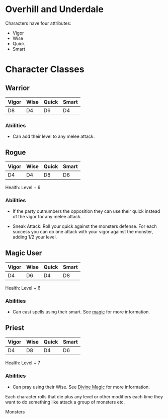 # Overhill and Underdale

Characters have four attributes:

- Vigor
- Wise
- Quick
- Smart


# Character Classes

## Warrior

| Vigor | Wise | Quick | Smart |
|-------|------|-------|-------|
| D8    | D4   | D6    | D4    |


### Abilities

- Can add their level to any melee attack.

## Rogue
| Vigor | Wise | Quick | Smart |
|-------|------|-------|-------|
| D4    | D4   | D8    | D6    |

Health: Level + 6

### Abilities

- If the party outnumbers the opposition they can use their quick instead of the vigor for any melee attack.

- Sneak Attack: Roll your quick against the monsters defense. For each success you can do one attack with your vigor against the monster, adding 1/2 your level.  



## Magic User

| Vigor | Wise | Quick | Smart |
|-------|------|-------|-------|
| D4    | D6   | D4    | D8    |


Health: Level + 6

### Abilities
- Can cast spells using their smart. See [magic](magic#arcane-magic) for more information.


## Priest

| Vigor | Wise | Quick | Smart |
|-------|------|-------|-------|
| D4    | D8   | D4    | D6    |


Health: Level + 7

###  Abilities
- Can pray using their Wise. See [Divine Magic](magic#divine-magic) for more information.


Each character rolls that die plus any level or other modifiers each time they want to do something like attack a group of monsters etc. 

Monsters

